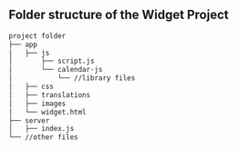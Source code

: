 ## Folder structure of the Widget Project

```md
project folder
├── app
│   ├── js
│       ├── script.js
│       └── calendar-js
│           └── //library files  
│   ├── css
│   ├── translations
│   ├── images
│   └── widget.html
├── server
│   ├── index.js
└── //other files
```